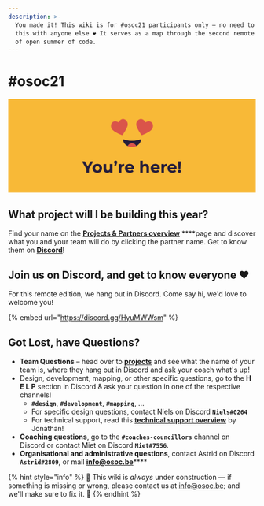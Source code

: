 ```yaml
---
description: >-
  You made it! This wiki is for #osoc21 participants only – no need to share
  this with anyone else ❤ It serves as a map through the second remote edition
  of open summer of code.
---
```


# \#osoc21

![You made it, we&apos;re so happy you are here!](.gitbook/assets/screenshot-2020-06-18-at-14.41.43.png)

## What project will I be building this year?

Find your name on the [**Projects & Partners overview**](projects-partners/projects-partners-overview.md) ****page and discover what you and your team will do by clicking the partner name. Get to know them on [**Discord**](./#join-us-on-discord-and-get-to-know-everyone)!

## Join us on Discord, and get to know everyone ❤

For this remote edition, we hang out in Discord. Come say hi, we'd love to welcome you!

{% embed url="https://discord.gg/HyuMWWsm" %}

## Got Lost, have Questions?

* **Team Questions** – head over to [**projects**](projects-partners/projects-partners-overview.md) and see what the name of your team is, where they hang out in Discord and ask your coach what's up! 
* Design, development, mapping, or other specific questions, go to the **H E L P** section in Discord & ask your question in one of the respective channels!
  * **`#design`**, **`#development`**, **`#mapping`**, ... 
  * For specific design questions, contact Niels on Discord **`Niels#0264`**
  * For technical support, read this [**technical support overview**](https://github.com/osoc21/technical-support) by Jonathan! 
* **Coaching questions**, go to the **`#coaches-councillors`** channel on Discord or contact Miet on Discord **`Miet#7556`**. 
* **Organisational and administrative questions**, contact Astrid on Discord **`Astrid#2809`**, or mail [**info@osoc.be**](mailto:info@osoc.be)\*\*\*\*

{% hint style="info" %}
🚧 This wiki is _always_ under construction — if something is missing or wrong, please contact us at info@osoc.be; and we'll make sure to fix it. 🚧
{% endhint %}

